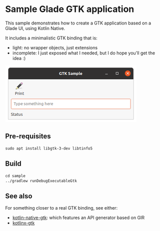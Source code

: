 # Sample Glade GTK application

This sample demonstrates how to create a GTK application based on a Glade UI, using Kotlin Native.

It includes a minimalistic GTK binding that is:
* light: no wrapper objects, just extensions
* incomplete: I just exposed what I needed, but I do hope you'll get the idea :)

![Screenshot](doc/readme-screenshot.png)

## Pre-requisites

```
sudo apt install libgtk-3-dev libtinfo5
```

## Build

```
cd sample
../gradlew runDebugExecutableGtk
```

## See also

For something closer to a real GTK binding, see either:
* [kotlin-native-gtk](https://github.com/kropp/kotlin-native-gtk): which features an API generator based on GIR
* [kotlinx-gtk](https://github.com/Doomsdayrs/kotlinx-gtk)
